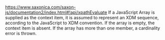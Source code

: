 
https://www.saxonica.com/saxon-js/documentation2/index.html#!api/xpathEvaluate
If a JavaScript Array is supplied as the context item, it is assumed to represent an XDM sequence, according to the JavaScript to XDM convention. If the array is empty, the context item is absent. If the array has more than one member, a cardinality error is thrown.